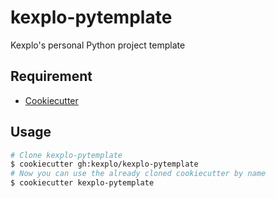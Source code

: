 # kexplo-pytemplate

Kexplo's personal Python project template

## Requirement

* [Cookiecutter](https://cookiecutter.readthedocs.io)

## Usage

```bash
# Clone kexplo-pytemplate
$ cookiecutter gh:kexplo/kexplo-pytemplate
# Now you can use the already cloned cookiecutter by name
$ cookiecutter kexplo-pytemplate
```

